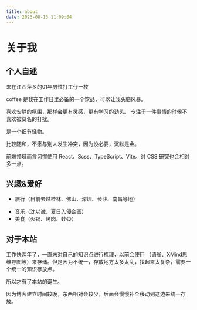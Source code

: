 ```yaml
---
title: about
date: 2023-08-13 11:09:04
---
```

# 关于我

## 个人自述

来在江西萍乡的01年男性打工仔一枚

coffee 是我在工作日里必备的一个饮品，可以让我头脑风暴。

喜欢安静的氛围，那样会更有灵感，更有学习的劲头。
专注于一件事情的时候不喜欢被莫名的打扰。

是一个细节怪物。

比较随和，不愿与别人发生冲突，因为没必要，沉默是金。

前端领域而言习惯使用 React、Scss、TypeScript、Vite。对 CSS 研究也会相对多一点。

## 兴趣&爱好

- 旅行（目前去过桂林、佛山、深圳、长沙、南昌等地）
<!-- - 英雄联盟（偶尔和朋友开黑） -->
- 音乐（沈以诚、夏日入侵企画）
- 美食（火锅、烤肉、蛙😋）
## 对于本站
工作快两年了，一直未对自己的知识点进行梳理，以前会使用 （语雀、XMind思维导图等）来存储。但是因为不统一，存放地方太多太乱，找起来太复杂，需要一个统一的知识存放点。

所以才有了本站的诞生。

因为博客建立时间较晚，东西相对会较少，后面会慢慢补全移动到这边来统一存放。